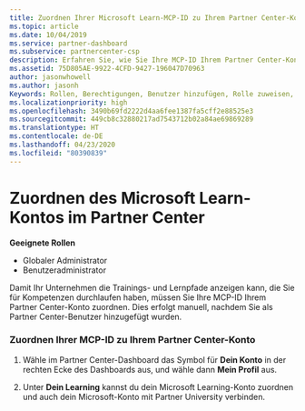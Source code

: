 ```yaml
---
title: Zuordnen Ihrer Microsoft Learn-MCP-ID zu Ihrem Partner Center-Konto | Partner Center
ms.topic: article
ms.date: 10/04/2019
ms.service: partner-dashboard
ms.subservice: partnercenter-csp
description: Erfahren Sie, wie Sie Ihre MCP-ID Ihrem Partner Center-Konto zuordnen, damit Ihr Unternehmen die Trainings- und Lernpfade sehen kann, die Sie in Bezug auf Kompetenzen durchlaufen haben.
ms.assetid: 75D805AE-9922-4CFD-9427-196047D70963
author: jasonwhowell
ms.author: jasonh
Keywords: Rollen, Berechtigungen, Benutzer hinzufügen, Rolle zuweisen, Administrator, Agent, MCP-ID, Microsoft Learn
ms.localizationpriority: high
ms.openlocfilehash: 3490b69fd2222d4aa6fee1387fa5cff2e88525e3
ms.sourcegitcommit: 449cb8c32880217ad7543712b02a84ae69869289
ms.translationtype: HT
ms.contentlocale: de-DE
ms.lasthandoff: 04/23/2020
ms.locfileid: "80390839"
---
```

# <a name="associate-your-microsoft-learn-account-in-partner-center"></a>Zuordnen des Microsoft Learn-Kontos im Partner Center

**Geeignete Rollen**
-   Globaler Administrator
-   Benutzeradministrator

Damit Ihr Unternehmen die Trainings- und Lernpfade anzeigen kann, die Sie für Kompetenzen durchlaufen haben, müssen Sie Ihre MCP-ID Ihrem Partner Center-Konto zuordnen. Dies erfolgt manuell, nachdem Sie als Partner Center-Benutzer hinzugefügt wurden.

### <a name="how-to-associate-your-mcp-id-to-your-partner-center-account"></a>Zuordnen Ihrer MCP-ID zu Ihrem Partner Center-Konto

1. Wähle im Partner Center-Dashboard das Symbol für **Dein Konto** in der rechten Ecke des Dashboards aus, und wähle dann **Mein Profil** aus.

2. Unter **Dein Learning** kannst du dein Microsoft Learning-Konto zuordnen und auch dein Microsoft-Konto mit Partner University verbinden.
